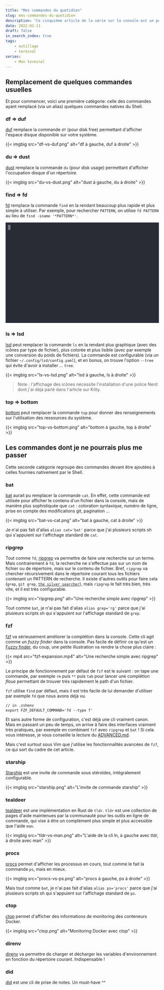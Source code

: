 ```yaml
---
title: "Mes commandes du quotidien"
slug: mes-commandes-du-quotidien
description: "Ce cinquième article de la série sur la console est un peu une liste à la Prévert. Mais il y a tout de même un fil directeur : je me suis limité aux commandes que j'utilise au moins une fois par jour."
date: 2022-02-11
draft: false
in_search_index: true
tags:
    - outillage
    - terminal
series:
    - Mon terminal
---
```


## Remplacement de quelques commandes usuelles

Et pour commencer, voici une première catégorie: celle des commandes ayant remplacé (via un alias) quelques commandes natives du Shell.

### df => duf
[duf](https://github.com/muesli/duf) remplace la commande `df`  (pour disk free) permettant d'afficher l'espace disque disponible sur votre système.

{{< imgbig src="df-vs-duf.png" alt="df à gauche, duf à droite" >}}

### du => dust
[dust](https://github.com/bootandy/dust) remplace la commande `du`  (pour disk usage) permettant d'afficher l'occupation disque d'un répertoire.

{{< imgbig src="du-vs-dust.png" alt="dust à gauche, du à droite" >}}

### find => fd
[fd](https://github.com/sharkdp/fd) remplace la commande `find` en la rendant beaucoup plus rapide et plus simple à utiliser. Par exemple, pour rechercher `PATTERN`, on utilise `fd PATTERN` au lieu de `find -iname '*PATTERN*'`.


![La démo officielle de fd](fd.svg)

### ls => lsd
[lsd](https://github.com/Peltoche/lsd) peut remplacer la commande `ls` en la rendant plus graphique (avec des icônes par type de fichier), plus colorée et plus lisible (avec par exemple une conversion du poids de fichiers). La commande est configurable (via un fichier `~/.config/lsd/config.yaml`), et en bonus, on trouve l'option `--tree` qui évite d'avoir à installer ... `tree`.

{{< imgbig src="ls-vs-lsd.png" alt="lsd à gauche, ls à droite" >}}

> Note : l'affichage des icônes nécessite l'installation d'une police Nerd dont j'ai déjà parlé dans l'article sur Kitty.

### top => bottom
[bottom](https://github.com/ClementTsang/bottom) peut remplacer la commande `top` pour donner des renseignements sur l'utilisation des ressources du système.

{{< imgbig src="top-vs-bottom.png" alt="bottom à gauche, top à droite" >}}

## Les commandes dont je ne pourrais plus me passer

Cette seconde catégorie regroupe des commandes devant être ajoutées à celles fournies nativement par le Shell.

### bat
[bat](https://github.com/sharkdp/bat) aurait pu remplacer la commande `cat`. En effet, cette commande est utilisée pour afficher le contenu d'un fichier dans la console, mais de manière plus sophistiquée que `cat` : coloration syntaxique, numéro de ligne, prise en compte des modifications git, pagination ...

{{< imgbig src="bat-vs-cat.png" alt="bat à gauche, cat à droite" >}}

Je n'ai pas fait d'alias `alias cat='bat'` parce que j'ai plusieurs scripts sh qui s'appuient sur l'affichage standard de `cat`.

### ripgrep
Tout comme `fd`, [ripgrep](https://github.com/BurntSushi/ripgrep) va permettre de faire une recherche sur un terme. Mais contrairement à `fd`, la recherche ne s'effectue pas sur un nom de fichier ou de répertoire, mais sur le contenu de fichier. Bref, `ripgrep` va chercher récursivement dans le répertoire courant tous les fichiers contenant un PATTERN de recherche. Il existe d'autres outils pour faire cela (`grep`, `git grep`, [`the silver searcher`](https://github.com/ggreer/the_silver_searcher)), mais `ripgrep` le fait très bien, très vite, et il est très configurable.

{{< imgbig src="ripgrep.png" alt="Une recherche simple avec ripgrep" >}}

Tout comme `bat`, je n'ai pas fait d'alias `alias grep='rg'` parce que j'ai plusieurs scripts sh qui s'appuient sur l'affichage standard de `grep`.

### fzf
[fzf](https://github.com/junegunn/fzf#3-interactive-ripgrep-integration) va sérieusement améliorer la complétion dans la console. Cette cli agit comme un *fuzzy finder* dans la console. Pas facile de définir ce qu'est un [Fuzzy finder](https://en.wikipedia.org/wiki/Fuzzy_finder), du coup, une petite illustration va rendre la chose plus claire :

{{< mp4 src="fzf-expansion.mp4" alt="Une recherche simple avec ripgrep" >}}

Le principe de fonctionnement par défaut de `fzf` est le suivant : on tape une commande, par exemple `rm` puis `**` puis `tab` pour lancer une complétion *floue* permettant de trouver très rapidement le path d'un fichier.

`fzf` utilise `find` par défaut, mais il est très facile de lui demander d'utiliser par exemple `fd` que nous avons déjà vu.

```config
// in .zshenv
export FZF_DEFAULT_COMMAND='fd --type f'
```

Et sans autre forme de configuration, c'est déjà une cli vraiment canon. Mais en passant un peu de temps, on arrive à faire des interfaces vraiment très pratiques, par exemple en combinant `fzf` avec `ripgrep` et `bat` ! Si cela vous intéresse, je vous conseille la lecture du [ADVANCED.md](https://github.com/junegunn/fzf/blob/master/ADVANCED.md).

Mais c'est surtout sous Vim que j'utilise les fonctionnalités avancées de `fzf`, ce qui sort du cadre de cet article.

### starship
[Starship](https://starship.rs/guide/) est une invite de commande sous stéroïdes, intégralement configurable.

{{< imgbig src="starship.png" alt="L'invite de commande starship" >}}

### tealdeer
[tealdeer](https://github.com/dbrgn/tealdeer) est une implémentation en Rust de `tldr`. `tldr` est une collection de pages d'aide maintenues par la communauté pour les outils en ligne de commande, qui vise à être un complément plus simple et plus accessible que l'aide `man`.

{{< imgbig src="tldr-vs-man.png" alt="L'aide de la cli ln, à gauche avec tldr, à droite avec man" >}}

### procs
[procs](https://github.com/dalance/procs) permet d'afficher les processus en cours, tout comme le fait la commande `ps`, mais en mieux.

{{< imgbig src="procs-vs-ps.png" alt="procs à gauche, ps à droite" >}}

Mais tout comme `bat`, je n'ai pas fait d'alias `alias ps='procs'` parce que j'ai plusieurs scripts sh qui s'appuient sur l'affichage standard de `ps`.

### ctop
[ctop](https://github.com/bcicen/ctop) permet d'afficher des informations de monitoring des conteneurs Docker.

{{< imgbig src="ctop.png" alt="Monitoring Docker avec ctop" >}}

### direnv
[direnv](https://direnv.net/) va permettre de charger et décharger les variables d'environnement en fonction du répertoire courant. Indispensable !

### did
[did](https://alexisjanvier.net/blog/journal-intime-dun-developpeur/) est une cli de prise de notes. Un must-have ^^
